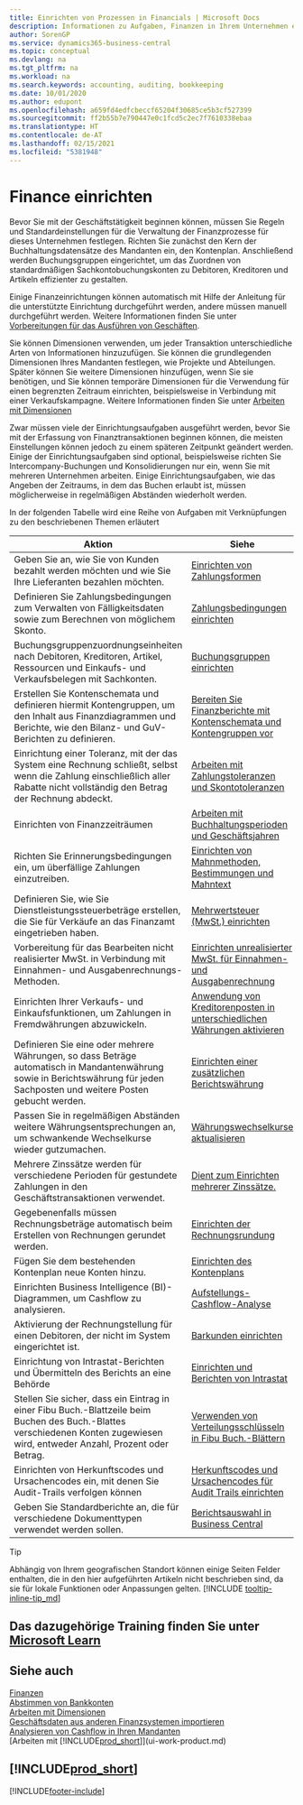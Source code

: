 ```yaml
---
title: Einrichten von Prozessen in Financials | Microsoft Docs
description: Informationen zu Aufgaben, Finanzen in Ihrem Unternehmen einzurichten, um Ihrer Buchhaltung, oder Buchhaltungsanforderungen Prüfungen zu entsprechen.
author: SorenGP
ms.service: dynamics365-business-central
ms.topic: conceptual
ms.devlang: na
ms.tgt_pltfrm: na
ms.workload: na
ms.search.keywords: accounting, auditing, bookkeeping
ms.date: 10/01/2020
ms.author: edupont
ms.openlocfilehash: a659fd4edfcbeccf65204f30685ce5b3cf527399
ms.sourcegitcommit: ff2b55b7e790447e0c1fcd5c2ec7f7610338ebaa
ms.translationtype: HT
ms.contentlocale: de-AT
ms.lasthandoff: 02/15/2021
ms.locfileid: "5381948"
---
```

# <a name="setting-up-finance"></a>Finance einrichten
Bevor Sie mit der Geschäftstätigkeit beginnen können, müssen Sie Regeln und Standardeinstellungen für die Verwaltung der Finanzprozesse für dieses Unternehmen festlegen. Richten Sie zunächst den Kern der Buchhaltungsdatensätze des Mandanten ein, den Kontenplan. Anschließend werden Buchungsgruppen eingerichtet, um das Zuordnen von standardmäßigen Sachkontobuchungskonten zu Debitoren, Kreditoren und Artikeln effizienter zu gestalten.

Einige Finanzeinrichtungen können automatisch mit Hilfe der Anleitung für die unterstützte Einrichtung durchgeführt werden, andere müssen manuell durchgeführt werden. Weitere Informationen finden Sie unter [Vorbereitungen für das Ausführen von Geschäften](ui-get-ready-business.md).

Sie können Dimensionen verwenden, um jeder Transaktion unterschiedliche Arten von Informationen hinzuzufügen. Sie können die grundlegenden Dimensionen Ihres Mandanten festlegen, wie Projekte und Abteilungen. Später können Sie weitere Dimensionen hinzufügen, wenn Sie sie benötigen, und Sie können temporäre Dimensionen für die Verwendung für einen begrenzten Zeitraum einrichten, beispielsweise in Verbindung mit einer Verkaufskampagne. Weitere Informationen finden Sie unter [Arbeiten mit Dimensionen](finance-dimensions.md)

Zwar müssen viele der Einrichtungsaufgaben ausgeführt werden, bevor Sie mit der Erfassung von Finanztransaktionen beginnen können, die meisten Einstellungen können jedoch zu einem späteren Zeitpunkt geändert werden. Einige der Einrichtungsaufgaben sind optional, beispielsweise richten Sie Intercompany-Buchungen und Konsolidierungen nur ein, wenn Sie mit mehreren Unternehmen arbeiten. Einige Einrichtungsaufgaben, wie das Angeben der Zeitraums, in dem das Buchen erlaubt ist, müssen möglicherweise in regelmäßigen Abständen wiederholt werden.  

In der folgenden Tabelle wird eine Reihe von Aufgaben mit Verknüpfungen zu den beschriebenen Themen erläutert

| Aktion | Siehe |
| --- | --- |
| Geben Sie an, wie Sie von Kunden bezahlt werden möchten und wie Sie Ihre Lieferanten bezahlen möchten. |[Einrichten von Zahlungsformen](finance-payment-methods.md) |
| Definieren Sie Zahlungsbedingungen zum Verwalten von Fälligkeitsdaten sowie zum Berechnen von möglichem Skonto.|[Zahlungsbedingungen einrichten](finance-payment-terms.md) |
| Buchungsgruppenzuordnungseinheiten nach Debitoren, Kreditoren, Artikel, Ressourcen und Einkaufs- und Verkaufsbelegen mit Sachkonten. |[Buchungsgruppen einrichten](finance-posting-groups.md)|
|Erstellen Sie Kontenschemata und definieren hiermit Kontengruppen, um den Inhalt aus Finanzdiagrammen und Berichte, wie den Bilanz- und GuV-Berichten zu definieren.|[Bereiten Sie Finanzberichte mit Kontenschemata und Kontengruppen vor](bi-how-work-account-schedule.md)|
|Einrichtung einer Toleranz, mit der das System eine Rechnung schließt, selbst wenn die Zahlung einschließlich aller Rabatte nicht vollständig den Betrag der Rechnung abdeckt.|[Arbeiten mit Zahlungstoleranzen und Skontotoleranzen](finance-payment-tolerance-and-payment-discount-tolerance.md)|
| Einrichten von Finanzzeiträumen |[Arbeiten mit Buchhaltungsperioden und Geschäftsjahren](finance-accounting-periods-and-fiscal-years.md) |
|Richten Sie Erinnerungsbedingungen ein, um überfällige Zahlungen einzutreiben.|[Einrichten von Mahnmethoden, Bestimmungen und Mahntext](finance-setup-reminders.md)|
| Definieren Sie, wie Sie Dienstleistungssteuerbeträge erstellen, die Sie für Verkäufe an das Finanzamt eingetrieben haben. |[Mehrwertsteuer (MwSt.) einrichten](finance-setup-vat.md)|
|Vorbereitung für das Bearbeiten nicht realisierter MwSt. in Verbindung mit Einnahmen- und Ausgabenrechnungs-Methoden.|[Einrichten unrealisierter MwSt. für Einnahmen- und Ausgabenrechnung](finance-setup-unrealized-vat.md)|
| Einrichten Ihrer Verkaufs- und Einkaufsfunktionen, um Zahlungen in Fremdwährungen abzuwickeln.|[Anwendung von Kreditorenposten in unterschiedlichen Währungen aktivieren](finance-how-enable-application-ledger-entries-different-currencies.md)
|Definieren Sie eine oder mehrere Währungen, so dass Beträge automatisch in Mandantenwährung sowie in Berichtswährung für jeden Sachposten und weitere Posten gebucht werden.|[Einrichten einer zusätzlichen Berichtswährung](finance-how-setup-additional-currencies.md)|
|Passen Sie in regelmäßigen Abständen weitere Währungsentsprechungen an, um schwankende Wechselkurse wieder gutzumachen.|[Währungswechselkurse aktualisieren](finance-how-update-currencies.md)|
|Mehrere Zinssätze werden für verschiedene Perioden für gestundete Zahlungen in den Geschäftstransaktionen verwendet.|[Dient zum Einrichten mehrerer Zinssätze.](finance-how-to-set-up-multiple-interest-rates.md)|
|Gegebenenfalls müssen Rechnungsbeträge automatisch beim Erstellen von Rechnungen gerundet werden.|[Einrichten der Rechnungsrundung](finance-set-up-invoice-rounding.md)|
| Fügen Sie dem bestehenden Kontenplan neue Konten hinzu. |[Einrichten des Kontenplans](finance-setup-chart-accounts.md) |
| Einrichten Business Intelligence (BI)- Diagrammen, um Cashflow zu analysieren. |[Aufstellungs-Cashflow-Analyse](finance-setup-cash-flow-analyses.md) |
|Aktivierung der Rechnungstellung für einen Debitoren, der nicht im System eingerichtet ist.|[Barkunden einrichten](finance-how-to-set-up-cash-customers.md)|
| Einrichtung von Intrastat-Berichten und Übermitteln des Berichts an eine Behörde | [Einrichten und Berichten von Intrastat](finance-how-setup-report-intrastat.md)|
|Stellen Sie sicher, dass ein Eintrag in einer Fibu Buch.-Blattzeile beim Buchen des Buch.-Blattes verschiedenen Konten zugewiesen wird, entweder Anzahl, Prozent oder Betrag.|[Verwenden von Verteilungsschlüsseln in Fibu Buch.-Blättern](ui-how-use-allocation-keys-general-journals.md)|
|Einrichten von Herkunftscodes und Ursachencodes ein, mit denen Sie Audit-Trails verfolgen können|[Herkunftscodes und Ursachencodes für Audit Trails einrichten](finance-setup-trail-codes.md)|
|Geben Sie Standardberichte an, die für verschiedene Dokumenttypen verwendet werden sollen.|[Berichtsauswahl in Business Central](across-report-selections.md)|

> [!TIP]
> Abhängig von Ihrem geografischen Standort können einige Seiten Felder enthalten, die in den hier aufgeführten Artikeln nicht beschrieben sind, da sie für lokale Funktionen oder Anpassungen gelten. [!INCLUDE [tooltip-inline-tip_md](includes/tooltip-inline-tip_md.md)]

## <a name="see-related-training-at-microsoft-learn"></a>Das dazugehörige Training finden Sie unter [Microsoft Learn](/learn/paths/set-up-financial-management-dynamics-365-business-central/)

## <a name="see-also"></a>Siehe auch

[Finanzen](finance.md)  
[Abstimmen von Bankkonten](bank-manage-bank-accounts.md)  
[Arbeiten mit Dimensionen](finance-dimensions.md)  
[Geschäftsdaten aus anderen Finanzsystemen importieren](across-import-data-configuration-packages.md)  
[Analysieren von Cashflow in Ihren Mandanten](finance-analyze-cash-flow.md)  
[Arbeiten mit [!INCLUDE[prod_short](includes/prod_short.md)]](ui-work-product.md)  

## [!INCLUDE[prod_short](includes/free_trial_md.md)]  


[!INCLUDE[footer-include](includes/footer-banner.md)]